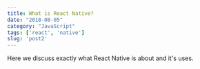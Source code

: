 ```yaml
---
title: What is React Native?
date: "2018-08-05"
category: "JavaScript"
tags: ['react', 'native']
slug: 'post2'
---
```


Here we discuss exactly what React Native is about and it's uses.